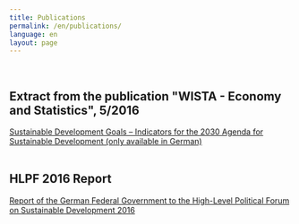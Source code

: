 ```yaml
---
title: Publications
permalink: /en/publications/
language: en
layout: page
---
```

<br>

## Extract from the publication "WISTA - Economy and Statistics", 5/2016

[Sustainable Development Goals – Indicators for the 2030 Agenda for Sustainable Development (only available in German)](https://sdgtestenvironment.github.io/sdg-indicators/public/wista_SDG.pdf)
<br><br>
## HLPF 2016 Report

[Report of the German Federal Government to the High-Level Political Forum on Sustainable Development 2016](https://sdgtestenvironment.github.io/sdg-indicators/public/HLPF_Bericht.pdf)


<!-- <br><br>
- Sustainable Development Goals – Indicators for the 2030 Agenda for Sustainable Development (only available in German) <br>
[Download PDF](https://sdgtestenvironment.github.io/sdg-indicators/public/wista_SDG.pdf)
<br><br>
- Report of the German Federal Government to the High-Level Political Forum on Sustainable Development 2016 <br>
[Download PDF](https://sdgtestenvironment.github.io/sdg-indicators/public/HLPF_Bericht.pdf) -->

